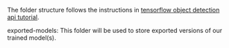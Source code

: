 The folder structure follows the instructions in
[tensorflow object detection api tutorial](https://tensorflow-object-detection-api-tutorial.readthedocs.io/en/latest/training.html).

exported-models: This folder will be used to store exported versions of our trained model(s).
